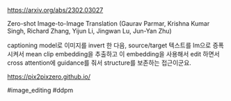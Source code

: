 https://arxiv.org/abs/2302.03027

Zero-shot Image-to-Image Translation (Gaurav Parmar, Krishna Kumar Singh, Richard Zhang, Yijun Li, Jingwan Lu, Jun-Yan Zhu)

captioning model로 이미지를 invert 한 다음, source/target 텍스트를 lm으로 증폭시켜서 mean clip embedding을 추출하고 이 embedding을 사용해서 edit 하면서 cross attention에 guidance를 줘서 structure를 보존하는 접근이군요.

https://pix2pixzero.github.io/

#image_editing #ddpm 